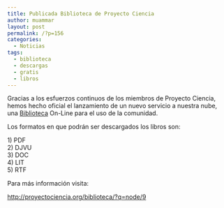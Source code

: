 ```yaml
---
title: Publicada Biblioteca de Proyecto Ciencia
author: muammar
layout: post
permalink: /?p=156
categories:
  - Noticias
tags:
  - biblioteca
  - descargas
  - gratis
  - libros
---
```

Gracias a los esfuerzos continuos de los miembros de Proyecto Ciencia, hemos hecho oficial el lanzamiento de un nuevo servicio a nuestra nube, una [Biblioteca][1] On-Line para el uso de la comunidad.

<span style="background-color: #ffffff;">Los formatos en que podrán ser descargados los libros son: </span>

<span style="background-color: #ffffff;"> 1) PDF<br /> 2) DJVU<br /> 3) DOC<br /> 4) LIT<br /> 5) RTF</span>

<span style="background-color: #ffffff;"> Para más información visita:</span>

<span style="background-color: #ffffff;"><a href="http://proyectociencia.org/biblioteca/?q=node/9">http://proyectociencia.org/biblioteca/?q=node/9</a></span>

 [1]: http://www.proyectociencia.org/biblioteca